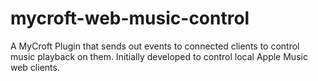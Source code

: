# mycroft-web-music-control
A MyCroft Plugin that sends out events to connected clients to control music playback on them. Initially developed to control local Apple Music web clients.
